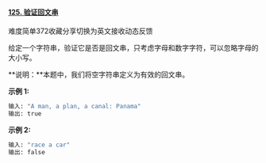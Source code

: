 #### [125. 验证回文串](https://leetcode-cn.com/problems/valid-palindrome/)

难度简单372收藏分享切换为英文接收动态反馈

给定一个字符串，验证它是否是回文串，只考虑字母和数字字符，可以忽略字母的大小写。

**说明：**本题中，我们将空字符串定义为有效的回文串。

**示例 1:**

```python
输入: "A man, a plan, a canal: Panama"
输出: true
```

**示例 2:**

```python
输入: "race a car"
输出: false
```

